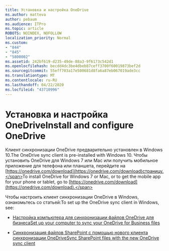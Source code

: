 ```yaml
---
title: Установка и настройка OneDrive
ms.author: matteva
author: pebaum
ms.audience: ITPro
ms.topic: article
ROBOTS: NOINDEX, NOFOLLOW
localization_priority: Normal
ms.custom:
- "844"
- "845"
- "5800002"
ms.assetid: 242bf619-d235-49de-88a3-9f6173c542d1
ms.openlocfilehash: becdd4dc3be4dbeb87ceff3700f60019873bef2d
ms.sourcegitcommit: 55eff703a17e500681d8fa6a87eb067019ade3cc
ms.translationtype: MT
ms.contentlocale: ru-RU
ms.lasthandoff: 04/22/2020
ms.locfileid: "43710996"
---
```

# <a name="install-and-configure-onedrive"></a><span data-ttu-id="20ec4-102">Установка и настройка OneDrive</span><span class="sxs-lookup"><span data-stu-id="20ec4-102">Install and configure OneDrive</span></span>

<span data-ttu-id="20ec4-103">Клиент синхронизации OneDrive предварительно установлен в Windows 10.</span><span class="sxs-lookup"><span data-stu-id="20ec4-103">The OneDrive sync client is pre-installed with Windows 10.</span></span> <span data-ttu-id="20ec4-104">Чтобы установить OneDrive для Windows 7 или Mac или получить мобильное приложение для телефона или планшета, перейдите на [https://onedrive.com/download](https://onedrive.com/download)страницу.</span><span class="sxs-lookup"><span data-stu-id="20ec4-104">To install OneDrive for Windows 7 or Mac, or to get the mobile app for your phone or tablet, go to [https://onedrive.com/download](https://onedrive.com/download).</span></span>
  
<span data-ttu-id="20ec4-105">Чтобы настроить клиент синхронизации OneDrive в Windows, ознакомьтесь со статьей:</span><span class="sxs-lookup"><span data-stu-id="20ec4-105">To set up the OneDrive sync client in Windows, see:</span></span>
  
- [<span data-ttu-id="20ec4-106">Настройка компьютера для синхронизации файлов OneDrive для бизнеса</span><span class="sxs-lookup"><span data-stu-id="20ec4-106">Set up your computer to sync your OneDrive for Business files</span></span>](https://go.microsoft.com/fwlink/?linkid=533375)

- [<span data-ttu-id="20ec4-107">Синхронизация файлов SharePoint с помощью нового клиента синхронизации OneDrive</span><span class="sxs-lookup"><span data-stu-id="20ec4-107">Sync SharePoint files with the new OneDrive sync client</span></span>](https://go.microsoft.com/fwlink/?linkid=871666)
